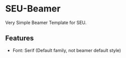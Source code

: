 # SEU-Beamer
Very Simple Beamer Template for SEU.

## Features
- Font: Serif (Default family, not beamer default style)
